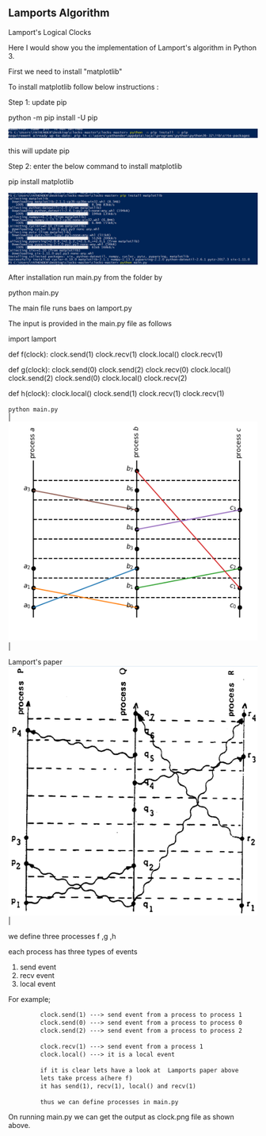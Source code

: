 ## Lamports Algorithm
Lamport's Logical Clocks

Here I would show you the implementation of Lamport's algorithm in Python 3.

First we need to install "matplotlib"

To install matplotlib follow below instructions :

Step 1: update pip

python -m pip install -U pip


 ![](pip.png)  

this will update pip


Step 2: enter the below command to install matplotlib

 pip install matplotlib
 
 
  ![](install.png)   

After installation run main.py from the folder
by

python main.py

The main file runs baes on lamport.py

The input is provided in the main.py file as follows

import lamport

def f(clock):
    clock.send(1)
    clock.recv(1)
    clock.local()
    clock.recv(1)

def g(clock):
    clock.send(0)
    clock.send(2)
    clock.recv(0)
    clock.local()
    clock.send(2)
    clock.send(0)
    clock.local()
    clock.recv(2)

def h(clock):
    clock.local()
    clock.send(1)
    clock.recv(1)
    clock.recv(1)



 `python main.py`  
| ![](clock.png) | 

 Lamport's paper   
![](paper.png) |

we define three processes f ,g ,h

each process has three types of events
1) send event
2) recv event
3) local event 

For example; 

             clock.send(1) ---> send event from a process to process 1
             clock.send(0) ---> send event from a process to process 0
             clock.send(2) ---> send event from a process to process 2
             
             clock.recv(1) ---> send event from a process 1
             clock.local() ---> it is a local event
             
             if it is clear lets have a look at  Lamports paper above
             lets take prcess a(here f)
             it has send(1), recv(1), local() and recv(1)
             
             thus we can define processes in main.py
             
 On running main.py we can get the output as clock.png file as shown above.
              
